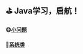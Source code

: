 ##  :golf: Java学习，启航！

#### :yum:[小问题](/problem)
#### :file_folder:[系统类](https://github.com/swordboyASS/Rear-end-Learing/blob/master/Java/%E4%B8%80%E4%BA%9B%E7%B1%BB.md#title)
